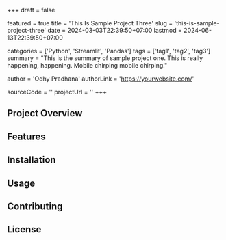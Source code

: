 +++
draft = false

featured = true
title = 'This Is Sample Project Three'
slug = 'this-is-sample-project-three'
date = 2024-03-03T22:39:50+07:00
lastmod = 2024-06-13T22:39:50+07:00

categories = ['Python', 'Streamlit', 'Pandas']
tags = ['tag1', 'tag2', 'tag3']
summary = "This is the summary of sample project one. This is really happening, happening. Mobile chirping mobile chirping."

author = 'Odhy Pradhana'
authorLink = 'https://yourwebsite.com/'

sourceCode = ''
projectUrl = ''
+++

## Project Overview

<!-- Provide an overview of the project -->

## Features

<!-- List and describe the features of the project -->

## Installation

<!-- Provide instructions on how to install and use the project -->

## Usage

<!-- Provide usage examples and instructions -->

## Contributing

<!-- Explain how others can contribute to the project -->

## License

<!-- Include licensing information -->
